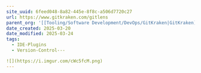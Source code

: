 ```yaml
---
site_uuid: 6feed048-8a82-445e-8f8c-a506d7720c27
url: https://www.gitkraken.com/gitlens
parent_org: '[[Tooling/Software Development/DevOps/GitKraken|GitKraken]]'
date_created: 2025-03-20
date_modified: 2025-03-24
tags:
  - IDE-Plugins
  - Version-Control---

![](https://i.imgur.com/cWc5fcM.png)
---
```

